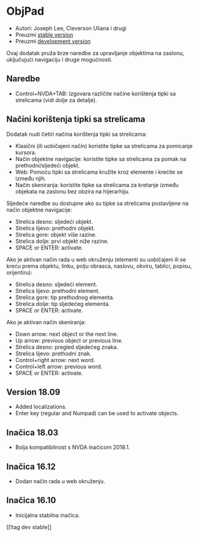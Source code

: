 # ObjPad #

* Autori: Joseph Lee, Cleverson Uliana i drugi
* Preuzmi [stable version][1]
* Preuzmi [development version][2]

Ovaj dodatak pruža brze naredbe za upravljanje objektima na zaslonu,
uključujući navigaciju i druge mogućnosti. 

## Naredbe 

* Control+NVDA+TAB: Izgovara različite načine korištenja tipki sa strelicama
  (vidi dolje za detalje).

## Načini korištenja tipki sa strelicama 

Dodatak nudi četiri načina korištenja tipki sa strelicama: 

* Klasični (ili uobičajeni način) koristite tipke sa strelicama za pomicanje
  kursora.
* Način objektne navigacije: koristite tipke sa strelicama za pomak na
  prethodni/sljedeći objekt.
* Web: Pomoću tipki sa strelicama kružite kroz elemente i krećite se između
  njih.
* Način skeniranja: koristite tipke sa strelicama za kretanje između
  objekata na zaslonu bez obzira na hijerarhiju.

Sljedeće naredbe su dostupne ako su tipke sa strelicama postavljene na način
objektne navigacije:

* Strelica desno: sljedeći objekt.
* Strelica lijevo: prethodni objekt.
* Strelica gore: objekt više razine.
* Strelica dolje: prvi objekt niže razine.
* SPACE or ENTER: activate.

Ako je aktivan način rada u web okruženju (elementi su uobičajeni ili se
kreću prema objektu, linku, polju obrasca, naslovu, okviru, tablici, popisu,
orijentiru): 

* Strelica desno: sljedeći element.
* Strelica lijevo: prethodni element.
* Strelica gore: tip prethodnog elementa.
* Strelica dolje: tip sljedećeg elementa.
* SPACE or ENTER: activate.

Ako je aktivan način skeniranja:

* Down arrow: next object or the next line.
* Up arrow: previous object or previous line.
* Strelica desno: pregled sljedećeg znaka.
* Strelica lijevo: prethodni znak.
* Control+right arrow: next word.
* Control+left arrow: previous word.
* SPACE or ENTER: activate.

## Version 18.09

* Added localizations.
* Enter key (regular and Numpad) can be used to activate objects.

## Inačica 18.03

* Bolja kompatibilnost s NVDA inačicom 2018.1.

## Inačica 16.12

* Dodan način rada u web okruženju.

## Inačica 16.10

* Inicijalna stabilna inačica.

[[!tag dev stable]]

[1]: https://addons.nvda-project.org/files/get.php?file=objPad

[2]: https://addons.nvda-project.org/files/get.php?file=objPad-dev

